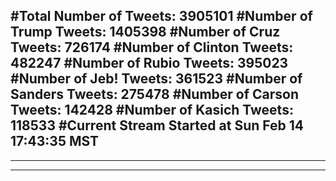 #Total Number of Tweets: 3905101 
#Number of Trump Tweets: 1405398
#Number of Cruz Tweets: 726174
#Number of Clinton Tweets: 482247
#Number of Rubio Tweets: 395023
#Number of Jeb! Tweets: 361523
#Number of Sanders Tweets: 275478
#Number of Carson Tweets: 142428
#Number of Kasich Tweets: 118533
#Current Stream Started at Sun Feb 14 17:43:35 MST
---
---
---
